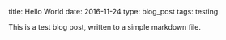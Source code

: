 title: Hello World
date: 2016-11-24
type: blog_post
tags: testing

This is a test blog post, written to a simple markdown file.